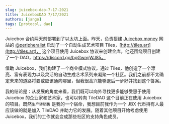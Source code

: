 ```yaml
---
slug: juicebox-dao-7-17-2021
title: JuiceboxDAO 7/17/2021
authors: [jango]
tags: [protocol, dao]
---
```


Juicebox 合约两天前部署到了以太坊上面。昨天，负责搭建 [Juicebox.money](https://juicebox.money) 网站的 [@peripheralist](https://twitter.com/peripheralist) 启动了一个自动生成艺术项目 Tiles，[http://tiles.art](http://tiles.art)， 这个项目使用 Juicebox 协议来创建金库。他还围绕项目创建了一个 DAO，https://discord.gg/bgGwmjWJ85。

借助 Juicebox，我们构建了一个商业模式协议。通过 Tiles，他创造了一个漂亮、富有表现力以及灵活的自动生成艺术系列来凝聚一个社区。我们之前都不太确定未来的道路将要或应该通向哪里，但我很高兴能够退后一步好并找到这个答案。

我的结论是：从发展的角度来看，我们既可以向外寻找更多能够受惠于使用 Juicebox 的企业家和艺术家，也可以转向 TileDAO 这个目前正在使用 Juicebox 的项目。既然`生产转销售` 是我的一个宿命，我想目前我作为一个 JBX 代币持有人最应该做的就是加入 TileDAO 并助力它的发展。随着其他项目开始考虑使用 Juicebox，我们的工作就会变成那些社区的支持角色成员。